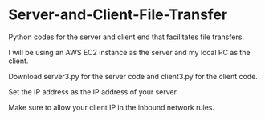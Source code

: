 # Server-and-Client-File-Transfer
Python codes for the server and client end that facilitates file transfers. 

I will be using an AWS EC2 instance as the server and my local PC as the client.

Download server3.py for the server code and client3.py for the client code.

Set the IP address as the IP address of your server

Make sure to allow your client IP in the inbound network rules.
